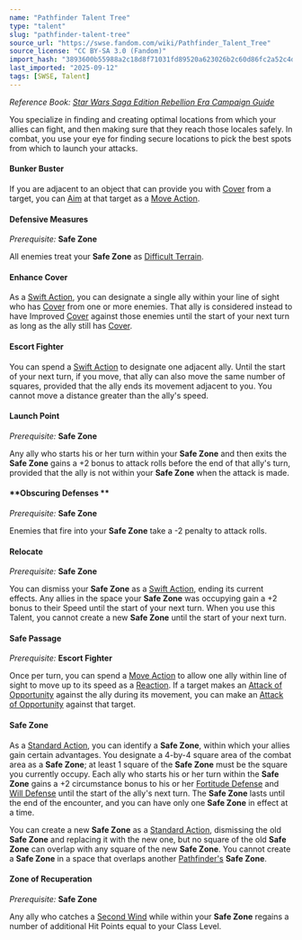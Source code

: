 ```yaml
---
name: "Pathfinder Talent Tree"
type: "talent"
slug: "pathfinder-talent-tree"
source_url: "https://swse.fandom.com/wiki/Pathfinder_Talent_Tree"
source_license: "CC BY-SA 3.0 (Fandom)"
import_hash: "3893600b55988a2c18d8f71031fd89520a623026b2c60d86fc2a52c4def92936"
last_imported: "2025-09-12"
tags: [SWSE, Talent]
---
```

*Reference Book: [Star Wars Saga Edition Rebellion Era Campaign Guide](https://swse.fandom.com/wiki/Star_Wars_Saga_Edition_Rebellion_Era_Campaign_Guide)*

You specialize in finding and creating optimal locations from which your allies can fight, and then making sure that they reach those locales safely. In combat, you use your eye for finding secure locations to pick the best spots from which to launch your attacks.

#### **Bunker Buster**
If you are adjacent to an object that can provide you with [Cover](https://swse.fandom.com/wiki/Cover) from a target, you can [Aim](https://swse.fandom.com/wiki/Aim) at that target as a [Move Action](https://swse.fandom.com/wiki/Move_Action).

#### **Defensive Measures**
*Prerequisite:* **Safe Zone**

All enemies treat your **Safe Zone** as [Difficult Terrain](https://swse.fandom.com/wiki/Difficult_Terrain).

#### **Enhance Cover**
As a [Swift Action](https://swse.fandom.com/wiki/Swift_Action), you can designate a single ally within your line of sight who has [Cover](https://swse.fandom.com/wiki/Cover) from one or more enemies. That ally is considered instead to have Improved [Cover](https://swse.fandom.com/wiki/Cover) against those enemies until the start of your next turn as long as the ally still has [Cover](https://swse.fandom.com/wiki/Cover). 

#### **Escort Fighter**
You can spend a [Swift Action](https://swse.fandom.com/wiki/Swift_Action) to designate one adjacent ally. Until the start of your next turn, if you move, that ally can also move the same number of squares, provided that the ally ends its movement adjacent to you. You cannot move a distance greater than the ally's speed.

#### **Launch Point**
*Prerequisite:* **Safe Zone**

Any ally who starts his or her turn within your **Safe Zone** and then exits the **Safe Zone** gains a +2 bonus to attack rolls before the end of that ally's turn, provided that the ally is not within your **Safe Zone** when the attack is made.

#### **Obscuring Defenses **
*Prerequisite:* **Safe Zone**

Enemies that fire into your **Safe Zone** take a -2 penalty to attack rolls.

#### **Relocate**
*Prerequisite:* **Safe Zone**

You can dismiss your **Safe Zone** as a [Swift Action](https://swse.fandom.com/wiki/Swift_Action), ending its current effects. Any allies in the space your **Safe Zone** was occupying gain a +2 bonus to their Speed until the start of your next turn. When you use this Talent, you cannot create a new **Safe Zone** until the start of your next turn.

#### **Safe Passage**
*Prerequisite:* **Escort Fighter**

Once per turn, you can spend a [Move Action](https://swse.fandom.com/wiki/Move_Action) to allow one ally within line of sight to move up to its speed as a [Reaction](https://swse.fandom.com/wiki/Reaction). If a target makes an [Attack of Opportunity](https://swse.fandom.com/wiki/Attack_of_Opportunity) against the ally during its movement, you can make an [Attack of Opportunity](https://swse.fandom.com/wiki/Attack_of_Opportunity) against that target.

#### **Safe Zone**
As a [Standard Action](https://swse.fandom.com/wiki/Standard_Action), you can identify a **Safe Zone**, within which your allies gain certain advantages. You designate a 4-by-4 square area of the combat area as a **Safe Zone**; at least 1 square of the **Safe Zone** must be the square you currently occupy. Each ally who starts his or her turn within the **Safe Zone** gains a +2 circumstance bonus to his or her [Fortitude Defense](https://swse.fandom.com/wiki/Fortitude_Defense) and [Will Defense](https://swse.fandom.com/wiki/Will_Defense) until the start of the ally's next turn. The **Safe Zone** lasts until the end of the encounter, and you can have only one **Safe Zone** in effect at a time.

You can create a new **Safe Zone** as a [Standard Action](https://swse.fandom.com/wiki/Standard_Action), dismissing the old **Safe Zone** and replacing it with the new one, but no square of the old **Safe Zone** can overlap with any square of the new **Safe Zone**. You cannot create a **Safe Zone** in a space that overlaps another [Pathfinder's](https://swse.fandom.com/wiki/Pathfinder) **Safe Zone**.

#### **Zone of Recuperation**
*Prerequisite:* **Safe Zone**

Any ally who catches a [Second Wind](https://swse.fandom.com/wiki/Second_Wind) while within your **Safe Zone** regains a number of additional Hit Points equal to your Class Level.
